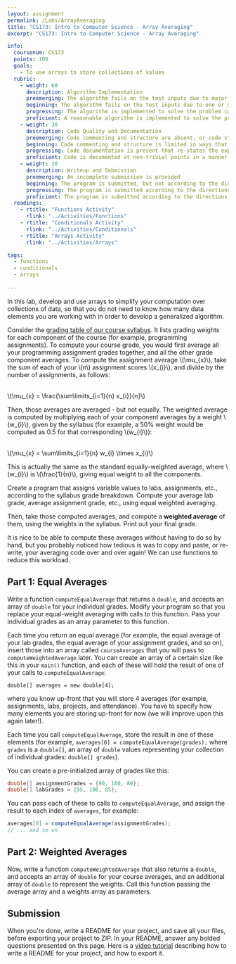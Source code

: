 ```yaml
---
layout: assignment
permalink: /Labs/ArrayAveraging
title: "CS173: Intro to Computer Science - Array Averaging"
excerpt: "CS173: Intro to Computer Science - Array Averaging"

info:
  coursenum: CS173
  points: 100
  goals:
    - To use arrays to store collections of values
  rubric:
    - weight: 60
      description: Algorithm Implementation
      preemerging: The algorithm fails on the test inputs due to major issues, or the program fails to compile and/or run
      beginning: The algorithm fails on the test inputs due to one or more minor issues
      progressing: The algorithm is implemented to solve the problem correctly according to given test inputs, but would fail if executed in a general case due to a minor issue or omission in the algorithm design or implementation
      proficient: A reasonable algorithm is implemented to solve the problem which correctly solves the problem according to the given test inputs, and would be reasonably expected to solve the problem in the general case
    - weight: 30
      description: Code Quality and Documentation
      preemerging: Code commenting and structure are absent, or code structure departs significantly from best practice, and/or the code departs significantly from the style guide
      beginning: Code commenting and structure is limited in ways that reduce the readability of the program, and/or there are minor departures from the style guide
      progressing: Code documentation is present that re-states the explicit code definitions, and/or code is written that mostly adheres to the style guide
      proficient: Code is documented at non-trivial points in a manner that enhances the readability of the program, and code is written according to the style guide
    - weight: 10
      description: Writeup and Submission
      preemerging: An incomplete submission is provided
      beginning: The program is submitted, but not according to the directions in one or more ways (for example, because it is lacking a readme writeup)
      progressing: The program is submitted according to the directions with a minor omission or correction needed
      proficient: The program is submitted according to the directions, including a readme writeup describing the solution
  readings:
    - rtitle: "Functions Activity"
      rlink: "../Activities/Functions"  
    - rtitle: "Conditionals Activity"
      rlink: "../Activities/Conditionals"  
    - rtitle: "Arrays Activity"
      rlink: "../Activities/Arrays"        

tags:
  - functions
  - conditionals
  - arrays
  
---
```


In this lab, develop and use arrays to simplify your computation over collections of data, so that you do not need to know how many data elements you are working with in order to develop a generalized algorithm.  

Consider the [grading table of our course syllabus](../#grading).  It lists grading weights for each component of the course (for example, programming assignments).  To compute your course grade, you would first average all your programming assignment grades together, and all the other grade component averages.  To compute the assignment average <span>\\(\mu_{x}\\)</span>, take the sum of each of your <span>\\(n\\)</span> assignment scores <span>\\(x_{i}\\)</span>, and divide by the number of assignments, as follows:

<br><span>\\(\mu_{x} = \frac{\sum\limits_{i=1}{n} x_{i}}{n}\\)</span><br>

Then, those averages are averaged - but not equally.  The weighted average is computed by multiplying each of your component averages by a weight <span>\\(w_{i}\\)</span>, given by the syllabus (for example, a 50% weight would be computed as 0.5 for that corresponding <span>\\(w_{i}\\)</span>):

<br><span>\\(\mu_{x} = \sum\limits_{i=1}{n} w_{i} \times x_{i}\\)</span><br>

This is actually the same as the standard equally-weighted average, where <span>\\(w_{i}\\)</span> is <span>\\(\frac{1}{n}\\)</span>, giving equal weight to all the components.

Create a program that assigns variable values to labs, assignments, etc., according to the syllabus grade breakdown.  Compute your average lab grade, average assignment grade, etc., using equal weighted averaging.

Then, take those computed averages, and compute a **weighted average** of them, using the weights in the syllabus.  Print out your final grade.

It is nice to be able to compute these averages without having to do so by hand, but you probably noticed how tedious is was to copy and paste, or re-write, your averaging code over and over again!  We can use functions to reduce this workload.

## Part 1: Equal Averages
Write a function `computeEqualAverage` that returns a `double`, and accepts an array of `double` for your individual grades.  Modify your program so that you replace your equal-weight averaging with calls to this function.  Pass your individual grades as an array parameter to this function.

Each time you return an equal average (for example, the equal average of your lab grades, the equal average of your assignment grades, and so on), insert those into an array called `courseAverages` that you will pass to `computeWeightedAverage` later.  You can create an array of a certain size like this in your `main()` function, and each of these will hold the result of one of your calls to `computeEqualAverage`:

`double[] averages = new double[4];`

where you know up-front that you will store 4 averages (for example, assignments, labs, projects, and attendance).  You have to specify how many elements you are storing up-front for now (we will improve upon this again later!).

Each time you call `computeEqualAverage`, store the result in one of these elements (for example, `averages[0] = computeEqualAverage(grades);` where `grades` is a `double[]`, an array of `double` values representing your collection of individual grades: `double[] grades`).

You can create a pre-initialized array of grades like this:

```java
double[] assignmentGrades = {90, 100, 80};
double[] labGrades = {95, 100, 85};
```

You can pass each of these to calls to `computeEqualAverage`, and assign the result to each index of `averages`, for example:

```java
averages[0] = computeEqualAverage(assignmentGrades);
// ... and so on
```

## Part 2: Weighted Averages
Now, write a function `computeWeightedAverage` that also returns a `double`, and accepts an array of `double` for your course averages, and an additional array of `double` to represent the weights.  Call this function passing the average array and a weights array as parameters.

## Submission

When you're done, write a README for your project, and save all your files, before exporting your project to ZIP.  In your README, answer any bolded questions presented on this page.  Here is a [video tutorial](http://www.billmongan.com/Ursinus-CS173-Spring2021/Modules/IDE/Module2) describing how to write a README for your project, and how to export it.
